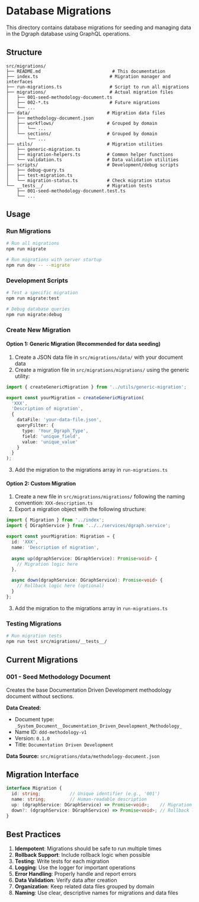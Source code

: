 # Database Migrations

This directory contains database migrations for seeding and managing data in the Dgraph database using GraphQL operations.

## Structure

```
src/migrations/
├── README.md                           # This documentation
├── index.ts                           # Migration manager and interfaces
├── run-migrations.ts                  # Script to run all migrations
├── migrations/                        # Actual migration files
│   ├── 001-seed-methodology-document.ts
│   ├── 002-*.ts                       # Future migrations
│   └── ...
├── data/                             # Migration data files
│   ├── methodology-document.json
│   ├── workflows/                    # Grouped by domain
│   │   └── ...
│   └── sections/                     # Grouped by domain
│       └── ...
├── utils/                            # Migration utilities
│   ├── generic-migration.ts
│   ├── migration-helpers.ts          # Common helper functions
│   └── validation.ts                 # Data validation utilities
├── scripts/                          # Development/debug scripts
│   ├── debug-query.ts
│   ├── test-migration.ts
│   └── migration-status.ts           # Check migration status
└── __tests__/                        # Migration tests
    ├── 001-seed-methodology-document.test.ts
    └── ...
```

## Usage

### Run Migrations

```bash
# Run all migrations
npm run migrate

# Run migrations with server startup
npm run dev -- --migrate
```

### Development Scripts

```bash
# Test a specific migration
npm run migrate:test

# Debug database queries
npm run migrate:debug
```

### Create New Migration

#### Option 1: Generic Migration (Recommended for data seeding)

1. Create a JSON data file in `src/migrations/data/` with your document data
2. Create a migration file in `src/migrations/migrations/` using the generic utility:

```typescript
import { createGenericMigration } from '../utils/generic-migration';

export const yourMigration = createGenericMigration(
  'XXX',
  'Description of migration',
  {
    dataFile: 'your-data-file.json',
    queryFilter: {
      type: 'Your_Dgraph_Type',
      field: 'unique_field',
      value: 'unique_value'
    }
  }
);
```

3. Add the migration to the migrations array in `run-migrations.ts`

#### Option 2: Custom Migration

1. Create a new file in `src/migrations/migrations/` following the naming convention: `XXX-description.ts`
2. Export a migration object with the following structure:

```typescript
import { Migration } from '../index';
import { DGraphService } from '../../services/dgraph.service';

export const yourMigration: Migration = {
  id: 'XXX',
  name: 'Description of migration',
  
  async up(dgraphService: DGraphService): Promise<void> {
    // Migration logic here
  },

  async down(dgraphService: DGraphService): Promise<void> {
    // Rollback logic here (optional)
  }
};
```

3. Add the migration to the migrations array in `run-migrations.ts`

### Testing Migrations

```bash
# Run migration tests
npm run test src/migrations/__tests__/
```

## Current Migrations

### 001 - Seed Methodology Document

Creates the base Documentation Driven Development methodology document without sections.

**Data Created:**
- Document type: `_System_Document__Documentation_Driven_Development_Methodology_`
- Name ID: `ddd-methodology-v1`
- Version: `0.1.0`
- Title: `Documentation Driven Development`

**Data Source:** `src/migrations/data/methodology-document.json`

## Migration Interface

```typescript
interface Migration {
  id: string;           // Unique identifier (e.g., '001')
  name: string;         // Human-readable description
  up: (dgraphService: DGraphService) => Promise<void>;    // Migration logic
  down?: (dgraphService: DGraphService) => Promise<void>; // Rollback logic (optional)
}
```

## Best Practices

1. **Idempotent**: Migrations should be safe to run multiple times
2. **Rollback Support**: Include rollback logic when possible
3. **Testing**: Write tests for each migration
4. **Logging**: Use the logger for important operations
5. **Error Handling**: Properly handle and report errors
6. **Data Validation**: Verify data after creation
7. **Organization**: Keep related data files grouped by domain
8. **Naming**: Use clear, descriptive names for migrations and data files
